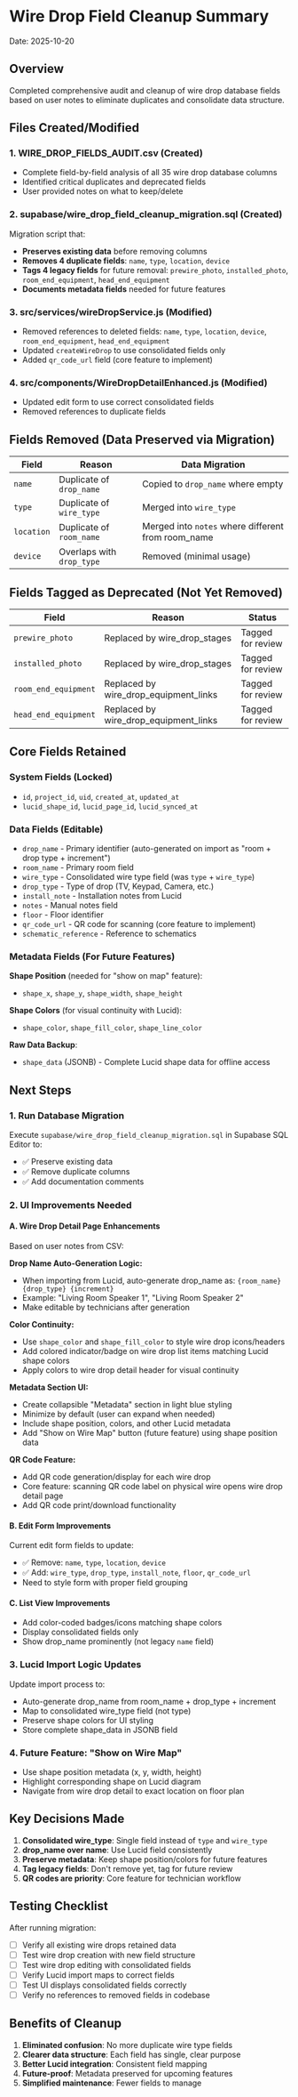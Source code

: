 # Wire Drop Field Cleanup Summary
Date: 2025-10-20

## Overview
Completed comprehensive audit and cleanup of wire drop database fields based on user notes to eliminate duplicates and consolidate data structure.

## Files Created/Modified

### 1. **WIRE_DROP_FIELDS_AUDIT.csv** (Created)
- Complete field-by-field analysis of all 35 wire drop database columns
- Identified critical duplicates and deprecated fields
- User provided notes on what to keep/delete

### 2. **supabase/wire_drop_field_cleanup_migration.sql** (Created)
Migration script that:
- **Preserves existing data** before removing columns
- **Removes 4 duplicate fields**: `name`, `type`, `location`, `device`
- **Tags 4 legacy fields** for future removal: `prewire_photo`, `installed_photo`, `room_end_equipment`, `head_end_equipment`
- **Documents metadata fields** needed for future features

### 3. **src/services/wireDropService.js** (Modified)
- Removed references to deleted fields: `name`, `type`, `location`, `device`, `room_end_equipment`, `head_end_equipment`
- Updated `createWireDrop` to use consolidated fields only
- Added `qr_code_url` field (core feature to implement)

### 4. **src/components/WireDropDetailEnhanced.js** (Modified)
- Updated edit form to use correct consolidated fields
- Removed references to duplicate fields

## Fields Removed (Data Preserved via Migration)

| Field | Reason | Data Migration |
|-------|---------|----------------|
| `name` | Duplicate of `drop_name` | Copied to `drop_name` where empty |
| `type` | Duplicate of `wire_type` | Merged into `wire_type` |
| `location` | Duplicate of `room_name` | Merged into `notes` where different from room_name |
| `device` | Overlaps with `drop_type` | Removed (minimal usage) |

## Fields Tagged as Deprecated (Not Yet Removed)

| Field | Reason | Status |
|-------|---------|--------|
| `prewire_photo` | Replaced by wire_drop_stages | Tagged for review |
| `installed_photo` | Replaced by wire_drop_stages | Tagged for review |
| `room_end_equipment` | Replaced by wire_drop_equipment_links | Tagged for review |
| `head_end_equipment` | Replaced by wire_drop_equipment_links | Tagged for review |

## Core Fields Retained

### System Fields (Locked)
- `id`, `project_id`, `uid`, `created_at`, `updated_at`
- `lucid_shape_id`, `lucid_page_id`, `lucid_synced_at`

### Data Fields (Editable)
- `drop_name` - Primary identifier (auto-generated on import as "room + drop type + increment")
- `room_name` - Primary room field
- `wire_type` - Consolidated wire type field (was `type` + `wire_type`)
- `drop_type` - Type of drop (TV, Keypad, Camera, etc.)
- `install_note` - Installation notes from Lucid
- `notes` - Manual notes field
- `floor` - Floor identifier
- `qr_code_url` - QR code for scanning (core feature to implement)
- `schematic_reference` - Reference to schematics

### Metadata Fields (For Future Features)
**Shape Position** (needed for "show on map" feature):
- `shape_x`, `shape_y`, `shape_width`, `shape_height`

**Shape Colors** (for visual continuity with Lucid):
- `shape_color`, `shape_fill_color`, `shape_line_color`

**Raw Data Backup**:
- `shape_data` (JSONB) - Complete Lucid shape data for offline access

## Next Steps

### 1. Run Database Migration
Execute `supabase/wire_drop_field_cleanup_migration.sql` in Supabase SQL Editor to:
- ✅ Preserve existing data
- ✅ Remove duplicate columns
- ✅ Add documentation comments

### 2. UI Improvements Needed

#### A. Wire Drop Detail Page Enhancements
Based on user notes from CSV:

**Drop Name Auto-Generation Logic:**
- When importing from Lucid, auto-generate drop_name as: `{room_name} {drop_type} {increment}`
- Example: "Living Room Speaker 1", "Living Room Speaker 2"
- Make editable by technicians after generation

**Color Continuity:**
- Use `shape_color` and `shape_fill_color` to style wire drop icons/headers
- Add colored indicator/badge on wire drop list items matching Lucid shape colors
- Apply colors to wire drop detail header for visual continuity

**Metadata Section UI:**
- Create collapsible "Metadata" section in light blue styling
- Minimize by default (user can expand when needed)
- Include shape position, colors, and other Lucid metadata
- Add "Show on Wire Map" button (future feature) using shape position data

**QR Code Feature:**
- Add QR code generation/display for each wire drop
- Core feature: scanning QR code label on physical wire opens wire drop detail page
- Add QR code print/download functionality

#### B. Edit Form Improvements
Current edit form fields to update:
- ✅ Remove: `name`, `type`, `location`, `device`
- ✅ Add: `wire_type`, `drop_type`, `install_note`, `floor`, `qr_code_url`
- Need to style form with proper field grouping

#### C. List View Improvements
- Add color-coded badges/icons matching shape colors
- Display consolidated fields only
- Show drop_name prominently (not legacy `name` field)

### 3. Lucid Import Logic Updates
Update import process to:
- Auto-generate drop_name from room_name + drop_type + increment
- Map to consolidated wire_type field (not type)
- Preserve shape colors for UI styling
- Store complete shape_data in JSONB field

### 4. Future Feature: "Show on Wire Map"
- Use shape position metadata (x, y, width, height)
- Highlight corresponding shape on Lucid diagram
- Navigate from wire drop detail to exact location on floor plan

## Key Decisions Made

1. **Consolidated wire_type**: Single field instead of `type` and `wire_type`
2. **drop_name over name**: Use Lucid field consistently
3. **Preserve metadata**: Keep shape position/colors for future features
4. **Tag legacy fields**: Don't remove yet, tag for future review
5. **QR codes are priority**: Core feature for technician workflow

## Testing Checklist

After running migration:
- [ ] Verify all existing wire drops retained data
- [ ] Test wire drop creation with new field structure
- [ ] Test wire drop editing with consolidated fields
- [ ] Verify Lucid import maps to correct fields
- [ ] Test UI displays consolidated fields correctly
- [ ] Verify no references to removed fields in codebase

## Benefits of Cleanup

1. **Eliminated confusion**: No more duplicate wire type fields
2. **Clearer data structure**: Each field has single, clear purpose  
3. **Better Lucid integration**: Consistent field mapping
4. **Future-proof**: Metadata preserved for upcoming features
5. **Simplified maintenance**: Fewer fields to manage
